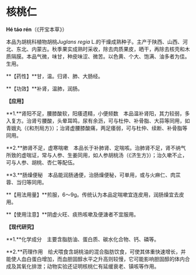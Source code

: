 # 核桃仁

**Hé táo rén**（《开宝本草》）

本品为胡桃科植物胡桃*Juglans regia* L.的干燥成熟种子。主产于陕西、山西、河北、东北、内蒙古。秋季果实成熟时采收，除去肉质果皮，晒干，再除去核壳和木质隔膜。本品气微，味甘，种皮味涩、微苦。以色黄、个大、饱满、油多者为佳。生用。

**【药性】**甘，温。归肾、肺、大肠经。

**【功效】**补肾，温肺，润肠。

**【应用】**

**1.**肾阳不足，腰膝酸软，阳痿遗精，小便频数　本品温补肾阳，其力较弱，多入复方。治肾亏腰酸，头晕耳鸣，尿有余沥，可与杜仲、补骨脂、大蒜等同用，如青娥丸（《和剂局方》）；治肾虚腰膝酸痛，两足痿弱，可与杜仲、续断、补骨脂等同用。

**2.**肺肾不足，虚寒喘嗽　本品长于补肺肾、定喘咳。治肺肾不足，肾不纳气所致的虚喘证，常与人参、生姜同用，如人参胡桃汤（《济生方》）；治久嗽不止，可与人参、胡桃、杏仁等配伍。

**3.**肠燥便秘　本品能润肠通便，治肠燥便秘，可单用，或与火麻仁、肉苁蓉、当归等同用。

**【用法用量】**煎服，6～9g。传统认为本品定喘嗽宜连皮用，润肠燥宜去皮用。

**【使用注意】**阴虚火旺、痰热咳嗽及便溏者不宜服用。

**【现代研究】**

**1.**化学成分　主要含脂肪油、蛋白质、碳水化合物、钙、磷等。

**2.**药理作用　给犬喂食含胡桃油的混合脂肪饮食，可使其体重快速增长，并能使人血白蛋白增加，而血胆固醇水平之升高则较慢，它可能影响胆固醇的体内合成及其氧化排泄；动物实验还证明核桃仁有延缓衰老、镇咳等作用。